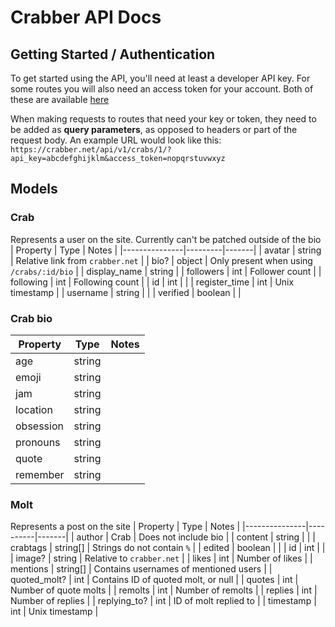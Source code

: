 # Crabber API Docs
## Getting Started / Authentication
To get started using the API, you'll need at least a developer API key. For some routes you will also need an access token for your account. Both of these are available [here](https://crabber.net/developer)

When making requests to routes that need your key or token, they need to be added as **query parameters**, as opposed to headers or part of the request body. An example URL would look like this:  
`https://crabber.net/api/v1/crabs/1/?api_key=abcdefghijklm&access_token=nopqrstuvwxyz`

## Models

### Crab
Represents a user on the site. Currently can't be patched outside of the bio
| Property      | Type    | Notes |
|---------------|---------|-------|
| avatar        | string  | Relative link from `crabber.net` |
| bio?          | object  | Only present when using `/crabs/:id/bio` |
| display_name  | string  |
| followers     | int     | Follower count |
| following     | int     | Following count |
| id            | int     | |
| register_time | int     | Unix timestamp |
| username      | string  | |
| verified      | boolean | |

### Crab bio
| Property  | Type    | Notes |
|-----------|---------|-------|
| age       | string  |       |
| emoji     | string  |       |
| jam       | string  |       |
| location  | string  |       |
| obsession | string  |       |
| pronouns  | string  |       |
| quote     | string  |       |
| remember  | string  |       |

### Molt
Represents a post on the site
| Property      | Type     | Notes |
|---------------|----------|-------|
| author        | Crab     | Does not include bio |
| content       | string   | |
| crabtags      | string[] | Strings do not contain `%` |
| edited        | boolean  | |
| id            | int      | |
| image?        | string   | Relative to `crabber.net` |
| likes         | int      | Number of likes |
| mentions      | string[] | Contains usernames of mentioned users |
| quoted_molt?  | int      | Contains ID of quoted molt, or null |
| quotes        | int      | Number of quote molts |
| remolts       | int      | Number of remolts |
| replies       | int      | Number of replies |
| replying_to?  | int      | ID of molt replied to |
| timestamp     | int      | Unix timestamp |

